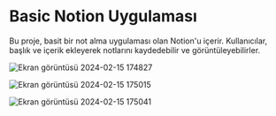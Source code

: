# Basic Notion Uygulaması

Bu proje, basit bir not alma uygulaması olan Notion'u içerir. Kullanıcılar, başlık ve içerik ekleyerek notlarını kaydedebilir ve görüntüleyebilirler.

![Ekran görüntüsü 2024-02-15 174827](https://github.com/ezgisariyildiz/notion/assets/95285650/e7971020-eca5-4f59-a02f-bfa41c41f94c)


![Ekran görüntüsü 2024-02-15 175015](https://github.com/ezgisariyildiz/notion/assets/95285650/ca6f26fc-1ecd-44a5-b9b1-36ab88bc9b29)


![Ekran görüntüsü 2024-02-15 175041](https://github.com/ezgisariyildiz/notion/assets/95285650/8d6e671e-5e98-4d60-b1df-57612539e563)



